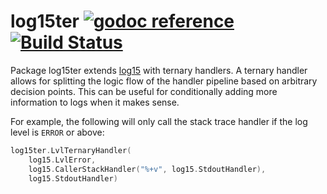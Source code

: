 # log15ter [![godoc reference](https://godoc.org/github.com/inconshreveable/log15?status.png)](https://godoc.org/github.com/inconshreveable/log15) [![Build Status](https://travis-ci.org/calebcase/log15ter.svg?branch=master)](https://travis-ci.org/calebcase/log15ter)

Package log15ter extends [log15](https://github.com/inconshreveable/log15) with
ternary handlers. A ternary handler allows for splitting the logic flow of the
handler pipeline based on arbitrary decision points. This can be useful for
conditionally adding more information to logs when it makes sense.

For example, the following will only call the stack trace handler if the log
level is `ERROR` or above:

```go
log15ter.LvlTernaryHandler(
	log15.LvlError,
	log15.CallerStackHandler("%+v", log15.StdoutHandler),
	log15.StdoutHandler)
```
